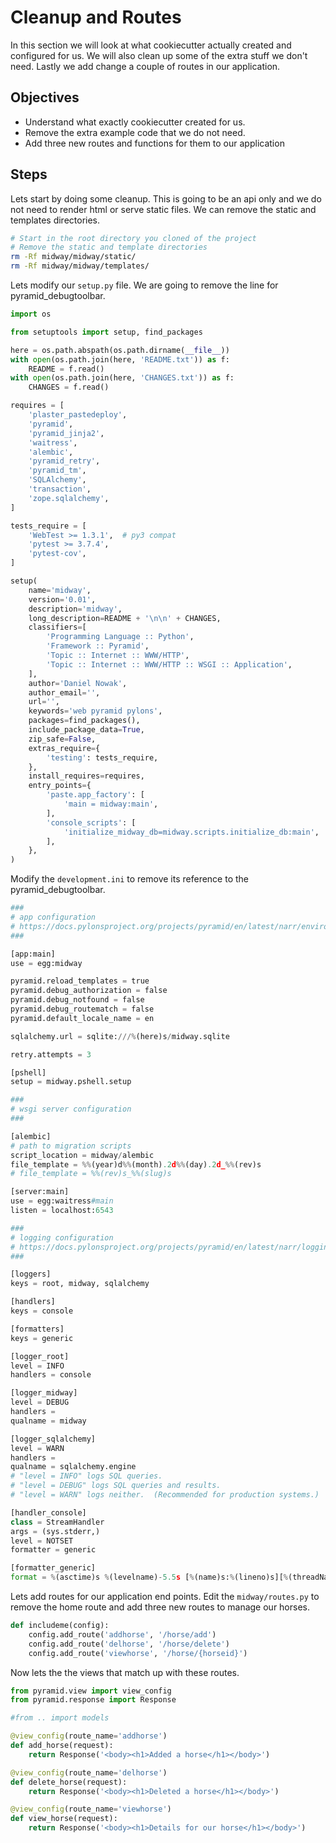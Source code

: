 # Cleanup and Routes

In this section we will look at what cookiecutter actually created and configured for us. We will
also clean up some of the extra stuff we don't need. Lastly we add change a couple of routes in our
application. 

## Objectives
* Understand what exactly cookiecutter created for us. 
* Remove the extra example code that we do not need. 
* Add three new routes and functions for them to our application

## Steps

Lets start by doing some cleanup. This is going to be an api only and we do not need to render html
or serve static files. We can remove the static and templates directories.

```bash
# Start in the root directory you cloned of the project
# Remove the static and template directories
rm -Rf midway/midway/static/
rm -Rf midway/midway/templates/
```

Lets modify our `setup.py` file. We are going to remove the line for pyramid_debugtoolbar.

```python
import os

from setuptools import setup, find_packages

here = os.path.abspath(os.path.dirname(__file__))
with open(os.path.join(here, 'README.txt')) as f:
    README = f.read()
with open(os.path.join(here, 'CHANGES.txt')) as f:
    CHANGES = f.read()

requires = [
    'plaster_pastedeploy',
    'pyramid',
    'pyramid_jinja2',
    'waitress',
    'alembic',
    'pyramid_retry',
    'pyramid_tm',
    'SQLAlchemy',
    'transaction',
    'zope.sqlalchemy',
]

tests_require = [
    'WebTest >= 1.3.1',  # py3 compat
    'pytest >= 3.7.4',
    'pytest-cov',
]

setup(
    name='midway',
    version='0.01',
    description='midway',
    long_description=README + '\n\n' + CHANGES,
    classifiers=[
        'Programming Language :: Python',
        'Framework :: Pyramid',
        'Topic :: Internet :: WWW/HTTP',
        'Topic :: Internet :: WWW/HTTP :: WSGI :: Application',
    ],
    author='Daniel Nowak',
    author_email='',
    url='',
    keywords='web pyramid pylons',
    packages=find_packages(),
    include_package_data=True,
    zip_safe=False,
    extras_require={
        'testing': tests_require,
    },
    install_requires=requires,
    entry_points={
        'paste.app_factory': [
            'main = midway:main',
        ],
        'console_scripts': [
            'initialize_midway_db=midway.scripts.initialize_db:main',
        ],
    },
)
```

Modify the `development.ini` to remove its reference to the pyramid_debugtoolbar.

```python
###
# app configuration
# https://docs.pylonsproject.org/projects/pyramid/en/latest/narr/environment.html
###

[app:main]
use = egg:midway

pyramid.reload_templates = true
pyramid.debug_authorization = false
pyramid.debug_notfound = false
pyramid.debug_routematch = false
pyramid.default_locale_name = en

sqlalchemy.url = sqlite:///%(here)s/midway.sqlite

retry.attempts = 3

[pshell]
setup = midway.pshell.setup

###
# wsgi server configuration
###

[alembic]
# path to migration scripts
script_location = midway/alembic
file_template = %%(year)d%%(month).2d%%(day).2d_%%(rev)s
# file_template = %%(rev)s_%%(slug)s

[server:main]
use = egg:waitress#main
listen = localhost:6543

###
# logging configuration
# https://docs.pylonsproject.org/projects/pyramid/en/latest/narr/logging.html
###

[loggers]
keys = root, midway, sqlalchemy

[handlers]
keys = console

[formatters]
keys = generic

[logger_root]
level = INFO
handlers = console

[logger_midway]
level = DEBUG
handlers =
qualname = midway

[logger_sqlalchemy]
level = WARN
handlers =
qualname = sqlalchemy.engine
# "level = INFO" logs SQL queries.
# "level = DEBUG" logs SQL queries and results.
# "level = WARN" logs neither.  (Recommended for production systems.)

[handler_console]
class = StreamHandler
args = (sys.stderr,)
level = NOTSET
formatter = generic

[formatter_generic]
format = %(asctime)s %(levelname)-5.5s [%(name)s:%(lineno)s][%(threadName)s] %(message)s

```

Lets add routes for our application end points. Edit the `midway/routes.py` to remove the home
route and add three new routes to manage our horses. 

```python
def includeme(config):
    config.add_route('addhorse', '/horse/add')
    config.add_route('delhorse', '/horse/delete')
    config.add_route('viewhorse', '/horse/{horseid}')
```

Now lets the the views that match up with these routes. 

```python
from pyramid.view import view_config
from pyramid.response import Response

#from .. import models

@view_config(route_name='addhorse')
def add_horse(request):
    return Response('<body><h1>Added a horse</h1></body>')

@view_config(route_name='delhorse')
def delete_horse(request):
    return Response('<body><h1>Deleted a horse</h1></body>')

@view_config(route_name='viewhorse')
def view_horse(request):
    return Response('<body><h1>Details for our horse</h1></body>')
```